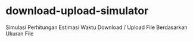 # download-upload-simulator
Simulasi Perhitungan Estimasi Waktu Download / Upload File Berdasarkan Ukuran File
